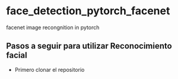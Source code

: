 # face_detection_pytorch_facenet
facenet image recongnition in pytorch
## Pasos a seguir para utilizar Reconocimiento facial
- Primero clonar el repositorio
